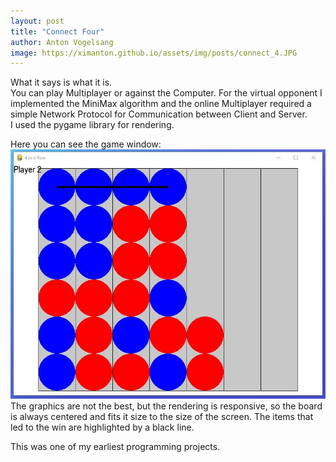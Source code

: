 ```yaml
---
layout: post
title: "Connect Four"
author: Anton Vogelsang
image: https://ximanton.github.io/assets/img/posts/connect_4.JPG
---
```


What it says is what it is.  
You can play Multiplayer or against the Computer.
For the virtual opponent I implemented the MiniMax algorithm and
the online Multiplayer required a simple Network Protocol
for Communication between Client and Server.  
I used the pygame library for rendering.

Here you can see the game window:
![Four in a row interface](/assets/img/posts/connect_4.JPG)
The graphics are not the best, but
the rendering is responsive, so the board is always centered and
fits it size to the size of the screen.
The items that led to the win are highlighted by a black line.

This was one of my earliest programming projects.
